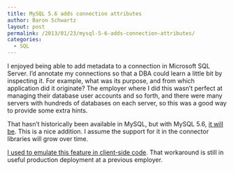 ```yaml
---
title: MySQL 5.6 adds connection attributes
author: Baron Schwartz
layout: post
permalink: /2013/01/23/mysql-5-6-adds-connection-attributes/
categories:
  - SQL
---
```

I enjoyed being able to add metadata to a connection in Microsoft SQL Server. I&#8217;d annotate my connections so that a DBA could learn a little bit by inspecting it. For example, what was its purpose, and from which application did it originate? The employer where I did this wasn&#8217;t perfect at managing their database user accounts and so forth, and there were many servers with hundreds of databases on each server, so this was a good way to provide some extra hints.

That hasn&#8217;t historically been available in MySQL, but with MySQL 5.6, [it will be][1]. This is a nice addition. I assume the support for it in the connector libraries will grow over time.

[I used to emulate this feature in client-side code][2]. That workaround is still in useful production deployment at a previous employer.

 [1]: http://dev.mysql.com/doc/refman/5.6/en/performance-schema-connection-attribute-tables.html
 [2]: http://www.xaprb.com/blog/2006/07/23/how-to-track-what-owns-a-mysql-connection/